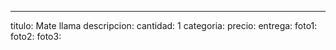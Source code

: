 ---
titulo: Mate llama
descripcion: 
cantidad: 1
categoria: 
precio: 
entrega: 
foto1: 
foto2: 
foto3: 
